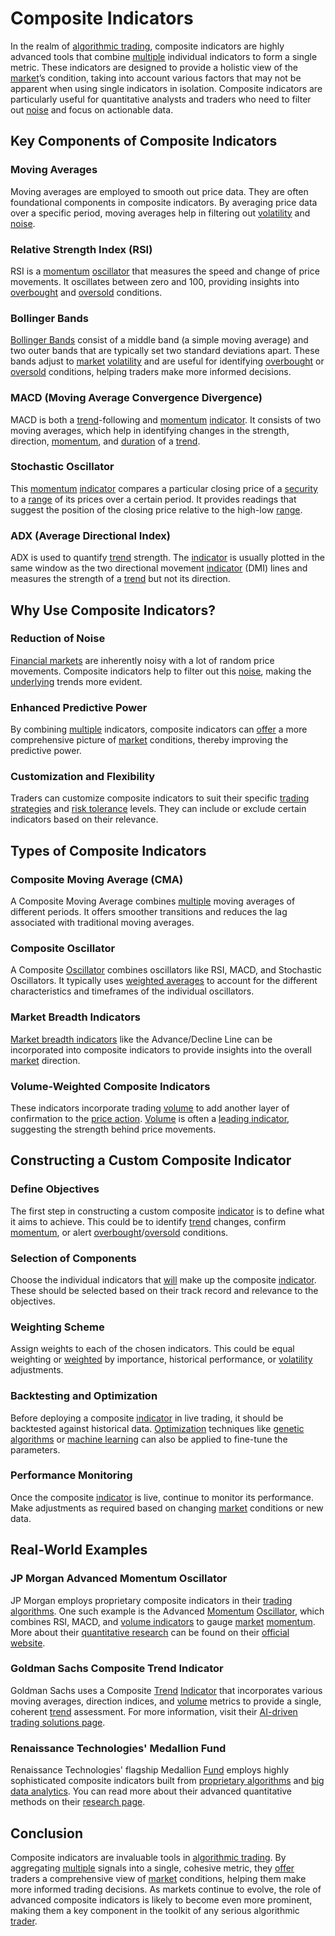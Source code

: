# Composite Indicators

In the realm of [algorithmic trading](../a/algorithmic_trading.md), composite indicators are highly advanced tools that combine [multiple](../m/multiple.md) individual indicators to form a single metric. These indicators are designed to provide a holistic view of the [market](../m/market.md)’s condition, taking into account various factors that may not be apparent when using single indicators in isolation. Composite indicators are particularly useful for quantitative analysts and traders who need to filter out [noise](../n/noise.md) and focus on actionable data.

## Key Components of Composite Indicators

### Moving Averages
Moving averages are employed to smooth out price data. They are often foundational components in composite indicators. By averaging price data over a specific period, moving averages help in filtering out [volatility](../v/volatility.md) and [noise](../n/noise.md).

### Relative Strength Index (RSI)
RSI is a [momentum](../m/momentum.md) [oscillator](../o/oscillator.md) that measures the speed and change of price movements. It oscillates between zero and 100, providing insights into [overbought](../o/overbought.md) and [oversold](../o/oversold.md) conditions.

### Bollinger Bands
[Bollinger Bands](../b/bollinger_bands.md) consist of a middle band (a simple moving average) and two outer bands that are typically set two standard deviations apart. These bands adjust to [market](../m/market.md) [volatility](../v/volatility.md) and are useful for identifying [overbought](../o/overbought.md) or [oversold](../o/oversold.md) conditions, helping traders make more informed decisions.

### MACD (Moving Average Convergence Divergence)
MACD is both a [trend](../t/trend.md)-following and [momentum](../m/momentum.md) [indicator](../i/indicator.md). It consists of two moving averages, which help in identifying changes in the strength, direction, [momentum](../m/momentum.md), and [duration](../d/duration.md) of a [trend](../t/trend.md).

### Stochastic Oscillator
This [momentum](../m/momentum.md) [indicator](../i/indicator.md) compares a particular closing price of a [security](../s/security.md) to a [range](../r/range.md) of its prices over a certain period. It provides readings that suggest the position of the closing price relative to the high-low [range](../r/range.md).

### ADX (Average Directional Index)
ADX is used to quantify [trend](../t/trend.md) strength. The [indicator](../i/indicator.md) is usually plotted in the same window as the two directional movement [indicator](../i/indicator.md) (DMI) lines and measures the strength of a [trend](../t/trend.md) but not its direction.

## Why Use Composite Indicators?

### Reduction of Noise
[Financial markets](../f/financial_market.md) are inherently noisy with a lot of random price movements. Composite indicators help to filter out this [noise](../n/noise.md), making the [underlying](../u/underlying.md) trends more evident.

### Enhanced Predictive Power
By combining [multiple](../m/multiple.md) indicators, composite indicators can [offer](../o/offer.md) a more comprehensive picture of [market](../m/market.md) conditions, thereby improving the predictive power.

### Customization and Flexibility
Traders can customize composite indicators to suit their specific [trading strategies](../t/trading_strategies.md) and [risk tolerance](../r/risk_tolerance.md) levels. They can include or exclude certain indicators based on their relevance.

## Types of Composite Indicators

### Composite Moving Average (CMA)
A Composite Moving Average combines [multiple](../m/multiple.md) moving averages of different periods. It offers smoother transitions and reduces the lag associated with traditional moving averages.

### Composite Oscillator
A Composite [Oscillator](../o/oscillator.md) combines oscillators like RSI, MACD, and Stochastic Oscillators. It typically uses [weighted averages](../w/weighted_averages_in_trading.md) to account for the different characteristics and timeframes of the individual oscillators.

### Market Breadth Indicators
[Market breadth indicators](../m/market_breadth_indicators.md) like the Advance/Decline Line can be incorporated into composite indicators to provide insights into the overall [market](../m/market.md) direction.

### Volume-Weighted Composite Indicators
These indicators incorporate trading [volume](../v/volume.md) to add another layer of confirmation to the [price action](../p/price_action.md). [Volume](../v/volume.md) is often a [leading indicator](../l/leading_indicator.md), suggesting the strength behind price movements.

## Constructing a Custom Composite Indicator

### Define Objectives
The first step in constructing a custom composite [indicator](../i/indicator.md) is to define what it aims to achieve. This could be to identify [trend](../t/trend.md) changes, confirm [momentum](../m/momentum.md), or alert [overbought](../o/overbought.md)/[oversold](../o/oversold.md) conditions.

### Selection of Components
Choose the individual indicators that [will](../w/will.md) make up the composite [indicator](../i/indicator.md). These should be selected based on their track record and relevance to the objectives.

### Weighting Scheme
Assign weights to each of the chosen indicators. This could be equal weighting or [weighted](../w/weighted.md) by importance, historical performance, or [volatility](../v/volatility.md) adjustments.

### Backtesting and Optimization
Before deploying a composite [indicator](../i/indicator.md) in live trading, it should be backtested against historical data. [Optimization](../o/optimization.md) techniques like [genetic algorithms](../g/genetic_algorithms_in_trading.md) or [machine learning](../m/machine_learning.md) can also be applied to fine-tune the parameters.

### Performance Monitoring
Once the composite [indicator](../i/indicator.md) is live, continue to monitor its performance. Make adjustments as required based on changing [market](../m/market.md) conditions or new data.

## Real-World Examples

### JP Morgan Advanced Momentum Oscillator
JP Morgan employs proprietary composite indicators in their [trading algorithms](../t/trading_algorithms.md). One such example is the Advanced [Momentum](../m/momentum.md) [Oscillator](../o/oscillator.md), which combines RSI, MACD, and [volume indicators](../v/volume_indicators.md) to gauge [market](../m/market.md) [momentum](../m/momentum.md). More about their [quantitative research](../q/quantitative_research.md) can be found on their [official website](https://www.jpmorgan.com).

### Goldman Sachs Composite Trend Indicator
Goldman Sachs uses a Composite [Trend](../t/trend.md) [Indicator](../i/indicator.md) that incorporates various moving averages, direction indices, and [volume](../v/volume.md) metrics to provide a single, coherent [trend](../t/trend.md) assessment. For more information, visit their [AI-driven trading solutions page](https://www.goldmansachs.com).

### Renaissance Technologies' Medallion Fund
Renaissance Technologies' flagship Medallion [Fund](../f/fund.md) employs highly sophisticated composite indicators built from [proprietary algorithms](../p/proprietary_algorithms.md) and [big data analytics](../b/big_data_analytics_in_trading.md). You can read more about their advanced quantitative methods on their [research page](https://www.rentec.com/).

## Conclusion

Composite indicators are invaluable tools in [algorithmic trading](../a/algorithmic_trading.md). By aggregating [multiple](../m/multiple.md) signals into a single, cohesive metric, they [offer](../o/offer.md) traders a comprehensive view of [market](../m/market.md) conditions, helping them make more informed trading decisions. As markets continue to evolve, the role of advanced composite indicators is likely to become even more prominent, making them a key component in the toolkit of any serious algorithmic [trader](../t/trader.md).
